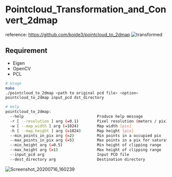 # Pointcloud_Transformation_and_Convert_2dmap

reference: https://github.com/koide3/pointcloud_to_2dmap
![transformed](https://github.com/user-attachments/assets/f12f98ed-f78c-423a-8948-58295e1a2e60)


## Requirement
- Eigen
- OpenCV
- PCL



```bash
# Usage
make
./pointcloud_to_2dmap <path to original pcd file> <option>
pointcloud_to_2dmap input_pcd dst_directory
```

```bash
# Help
pointcloud_to_2dmap:
  --help                                Produce help message
  -r [ --resolution ] arg (=0.1)        Pixel resolution (meters / pix)
  -w [ --map_width ] arg (=1024)        Map width [pix]
  -h [ --map_height ] arg (=1024)       Map height [pix]
  --min_points_in_pix arg (=2)          Min points in a occupied pix
  --max_points_in_pix arg (=5)          Max points in a pix for saturation
  --min_height arg (=0.5)               Min height of clipping range
  --max_height arg (=1)                 Max height of clipping range
  --input_pcd arg                       Input PCD file
  --dest_directory arg                  Destination directory
```

![Screenshot_20200716_160239](https://user-images.githubusercontent.com/31344317/87637926-e7adfc00-c77d-11ea-8987-19dffe614fa5.png)

